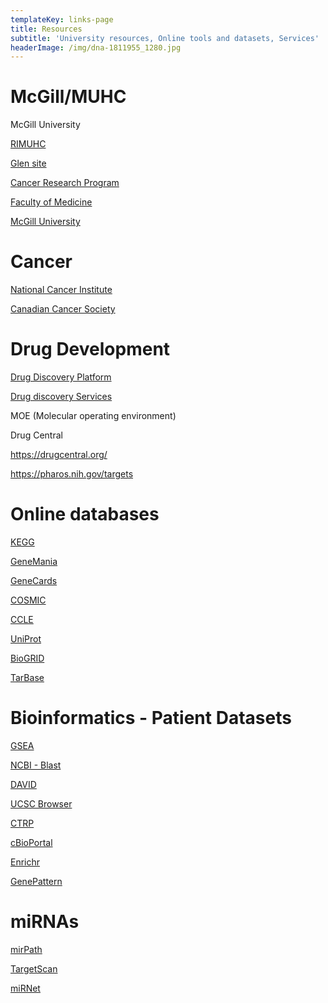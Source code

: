 ```yaml
---
templateKey: links-page
title: Resources
subtitle: 'University resources, Online tools and datasets, Services'
headerImage: /img/dna-1811955_1280.jpg
---
```

# McGill/MUHC

McGill University

[RIMUHC](http://rimuhc.ca/)

[Glen site](https://muhc.ca/glen/dashboard)

[Cancer Research Program](http://rimuhc.ca/cancer-research-program)

[Faculty of Medicine](https://www.mcgill.ca/medicine/)

[McGill University](https://www.mcgill.ca/)

# Cancer

[National Cancer Institute](https://www.cancer.gov/)

[Canadian Cancer Society](http://www.cancer.ca/en/?region=qc)

# Drug Development

[Drug Discovery Platform](http://rimuhc.ca/drug-discovery)

[Drug discovery Services](http://rimuhc.ca/drug-discovery-services)

MOE (Molecular operating environment)

Drug Central

https://drugcentral.org/

https://pharos.nih.gov/targets

# Online databases

[KEGG](https://www.genome.jp/kegg/)

[GeneMania](http://genemania.org/)

[GeneCards](https://www.genecards.org/)

[COSMIC](https://cancer.sanger.ac.uk/cosmic)

[CCLE](https://portals.broadinstitute.org/ccle)

[UniProt](https://www.uniprot.org/)

[BioGRID](https://thebiogrid.org/)

[TarBase](http://www.microrna.gr/tarbase)

# Bioinformatics - Patient Datasets

[GSEA](http://software.broadinstitute.org/gsea/index.jsp)

[NCBI - Blast](https://blast.ncbi.nlm.nih.gov/Blast.cgi)

[DAVID](https://david.ncifcrf.gov/)

[UCSC Browser](http://genome.ucsc.edu/)

[CTRP](http://portals.broadinstitute.org/ctrp/)

[cBioPortal](https://www.cbioportal.org/)

[Enrichr](http://amp.pharm.mssm.edu/Enrichr/)

[GenePattern](http://software.broadinstitute.org/cancer/software/genepattern/)

# miRNAs

[mirPath](< http://snf-515788.vm.okeanos.grnet.gr/>)

[TargetScan](< http://www.targetscan.org/vert_72/>)

[miRNet](https://www.mirnet.ca/faces/home.xhtml)

#
